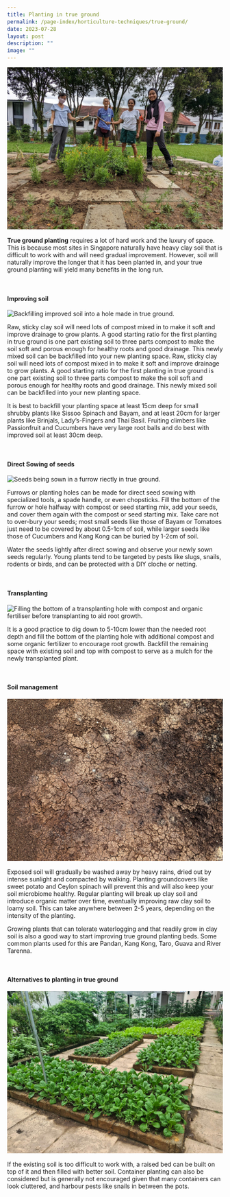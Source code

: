 ```yaml
---
title: Planting in true ground
permalink: /page-index/horticulture-techniques/true-ground/
date: 2023-07-28
layout: post
description: ""
image: ""
---
```

<section>
	<img title="Gardeners with freshly transplanted plants in true ground. Photo by Jacqueline Chua." src="/images/Garden%20design/JalanKayu_JacChua.jpg">
	<p><b>True ground planting</b> requires a lot of hard work and the luxury of space. This is because most sites in Singapore naturally have heavy clay soil that is difficult to work with and will need gradual improvement. However, soil will naturally improve the longer that it has been planted in, and your true ground planting will yield many benefits in the long run.</p>
	<br>
</section>

<section>
	<h4>Improving soil</h4>
	<img title="Backfilling improved soil into a hole made in true ground." src="">
	<p>Raw, sticky clay soil will need lots of compost mixed in to make it soft and improve drainage to grow plants. A good starting ratio for the first planting in true ground is one part existing soil to three parts compost to make the soil soft and porous enough for healthy roots and good drainage. This newly mixed soil can be backfilled into your new planting space. Raw, sticky clay soil will need lots of compost mixed in to make it soft and improve drainage to grow plants. A good starting ratio for the first planting in true ground is one part existing soil to three parts compost to make the soil soft and porous enough for healthy roots and good drainage. This newly mixed soil can be backfilled into your new planting space.</p>
	<p>It is best to backfill your planting space at least 15cm deep for small shrubby plants like Sissoo Spinach and Bayam, and at least 20cm for larger plants like Brinjals, Lady’s-Fingers and Thai Basil. Fruiting climbers like Passionfruit and Cucumbers have very large root balls and do best with improved soil at least 30cm deep.</p>
	<br>
</section>

<section>
	<h4>Direct Sowing of seeds</h4>
	<img title="Seeds being sown in a furrow riectly in true ground." src="">
	<p>Furrows or planting holes can be made for direct seed sowing with specialized tools, a spade handle, or even chopsticks. Fill the bottom of the furrow or hole halfway with compost or seed starting mix, add your seeds, and cover them again with the compost or seed starting mix. Take care not to over-bury your seeds; most small seeds like those of Bayam or Tomatoes just need to be covered by about 0.5-1cm of soil, while larger seeds like those of Cucumbers and Kang Kong can be buried by 1-2cm of soil.</p>
	<p>Water the seeds lightly after direct sowing and observe your newly sown seeds regularly. Young plants tend to be targeted by pests like slugs, snails, rodents or birds, and can be protected with a DIY cloche or netting.</p>
	<br>
</section>

<section>
	<h4>Transplanting</h4>
	<img title="Filling the bottom of a transplanting hole with compost and organic fertiliser before transplanting to aid root growth." src="">
	<p>It is a good practice to dig down to 5-10cm lower than the needed root depth and fill the bottom of the planting hole with additional compost and some organic fertilizer to encourage root growth. Backfill the remaining space with existing soil and top with compost to serve as a mulch for the newly transplanted plant.</p>
	<br>
</section>

<section>
	<h4>Soil management</h4>
	<img title="Exposed soil that is hard, compacted and dry. Photo by Jacqueline Chua." src="/images/Horti%20techniques/DryGround_Jacchua.jpg">
	<p>Exposed soil will gradually be washed away by heavy rains, dried out by intense sunlight and compacted by walking. Planting groundcovers like sweet potato and Ceylon spinach will prevent this and will also keep your soil microbiome healthy. Regular planting will break up clay soil and introduce organic matter over time, eventually improving raw clay soil to loamy soil. This can take anywhere between 2-5 years, depending on the intensity of the planting.</p>
	<p>Growing plants that can tolerate waterlogging and that readily grow in clay soil is also a good way to start improving true ground planting beds. Some common plants used for this are Pandan, Kang Kong, Taro, Guava and River Tarenna.</p>
	<br>
</section>

<section>
	<h4>Alternatives to planting in true ground</h4>
	<img title="Raised beds growing vegetables. Photo by Jacqueline Chua." src="/images/Hardscapes/PlanterBed%20(15).jpg">
	<p>If the existing soil is too difficult to work with, a raised bed can be built on top of it and then filled with better soil. Container planting can also be considered but is generally not encouraged given that many containers can look cluttered, and harbour pests like snails in between the pots.</p>
	<br>
</section>